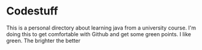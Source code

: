 # Codestuff
This is a personal directory about learning java from a university course. 
I'm doing this to get comfortable with Github and get some green points. 
I like green. The brighter the better
